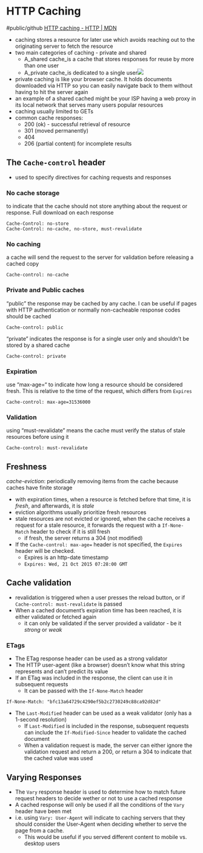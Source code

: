 # HTTP Caching
#public/github
[HTTP caching - HTTP | MDN](https://developer.mozilla.org/en-US/docs/Web/HTTP/Caching)

* caching stores a resource for later use which avoids reaching out to the originating server to fetch the resource
* two main categories of caching - private and shared
	* A_shared cache_is a cache that stores responses for reuse by more than one user
	* A_private cache_is dedicated to a single user![](HTTP%20Caching/HTTPCachtType.png)
* private caching is like your browser cache. It holds documents downloaded via HTTP so you can easily navigate back to them without having to hit the server again
* an example of a shared cached might be your ISP having a web proxy in its local network that serves many users popular resources
* caching usually limited to GETs
* common cache responses:
	* 200 (ok) - successful retrieval of resource
	* 301 (moved permanently) 
	* 404
	* 206 (partial content) for incomplete results

## The `Cache-control` header
* used to specify directives for caching requests and responses

### No cache storage
to indicate that the cache should not store anything about the request or response. Full download on each response
```
Cache-Control: no-store
Cache-Control: no-cache, no-store, must-revalidate
```

### No caching
a cache will send the request to the server for validation before releasing a cached copy
```
Cache-control: no-cache
```

### Private and Public caches
“public” the response may be cached by any cache. I can be useful if pages with HTTP authentication or normally non-cacheable response codes should be cached
```
Cache-control: public
```

“private” indicates the response is for a single user only and shouldn’t be stored by a shared cache
```
Cache-control: private
```

### Expiration
use “max-age=“ to indicate how long a resource should be considered fresh. This is relative to the time of the request, which differs from `Expires`
```
Cache-control: max-age=31536000
```

### Validation
using “must-revalidate” means the cache must verify the status of stale resources before using it
```
Cache-control: must-revalidate
```

## Freshness
_cache-eviction_: periodically removing items from the cache because caches have finite storage

* with expiration times, when a resource is fetched before that time, it is _fresh_, and afterwards, it is _stale_
* eviction algorithms usually prioritize fresh resources
* stale resources are not evicted or ignored, when the cache receives a request for a stale resource, it forwards the request with a `If-None-Match` header to check if it is still fresh
	* if fresh, the server returns a 304 (not modified)
* If the `Cache-control: max-age=` header is not specified, the `Expires` header will be checked.
	* Expires is an http-date timestamp
	* `Expires: Wed, 21 Oct 2015 07:28:00 GMT`

## Cache validation
* revalidation is triggered when a user presses the reload button, or if `Cache-control: must-revalidate` is passed
* When a cached document’s expiration time has been reached, it is either validated or fetched again
	* it can only be validated if the server provided a validator - be it _strong_ or _weak_

### ETags
* The ETag response header can be used as a strong validator
* The HTTP user-agent (like a browser) doesn’t know what this string represents and can’t predict its value
* If an ETag was included in the response, the client can use it in subsequent requests
	* It can be passed with the `If-None-Match` header
```
If-None-Match: "bfc13a64729c4290ef5b2c2730249c88ca92d82d"
```
* The `Last-Modified` header can be used as a weak validator (only has a 1-second resolution)
	* If `Last-Modified` is included in the response, subsequent requests can include the `If-Modified-Since` header to validate the cached document
	* When a validation request is made, the server can either ignore the validation request and return a 200, or return a 304 to indicate that the cached value was used

## Varying Responses
* The `Vary` response header is used to determine how to match future request headers to decide wether or not to use a cached response 
* A cached response will only be used if all the conditions of the `Vary` header have been met
* i.e. using `Vary: User-Agent` will indicate to caching servers that they should consider the User-Agent when deciding whether to serve the page from a cache. 
	* This would be useful if you served different content to mobile vs. desktop users
